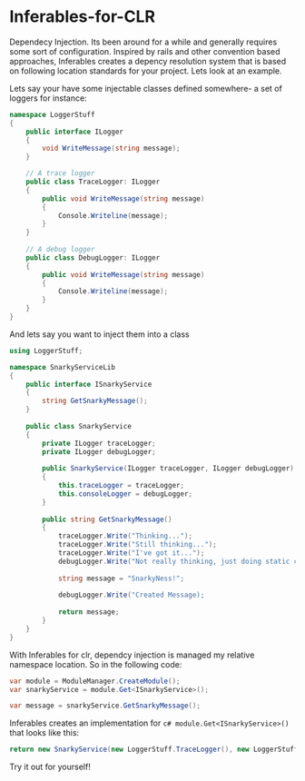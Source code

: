 Inferables-for-CLR
==================

Dependecy Injection. Its been around for a while and generally requires some sort of configuration. Inspired by rails and other convention based approaches, Inferables creates a depency resolution system that is based on following location standards for your project. Lets look at an example.

Lets say your have some injectable classes defined somewhere- a set of loggers for instance:

```c#
namespace LoggerStuff
{
    public interface ILogger
    {
        void WriteMessage(string message);
    }

    // A trace logger
    public class TraceLogger: ILogger
    {
        public void WriteMessage(string message)
        {
            Console.Writeline(message);
        }
    }
    
    // A debug logger
    public class DebugLogger: ILogger
    {
        public void WriteMessage(string message)
        {
            Console.Writeline(message);
        }
    }
}

```

And lets say you want to inject them into a class

```c#
using LoggerStuff;

namespace SnarkyServiceLib
{
    public interface ISnarkyService
    {
        string GetSnarkyMessage();   
    }
    
    public class SnarkyService
    {    
        private ILogger traceLogger;
        private ILogger debugLogger;  
    
        public SnarkyService(ILogger traceLogger, ILogger debugLogger)
        {
            this.traceLogger = traceLogger;
            this.consoleLogger = debugLogger;
        }
        
        public string GetSnarkyMessage()
        {
            traceLogger.Write("Thinking...");
            traceLogger.Write("Still thinking...");
            traceLogger.Write("I've got it...");   
            debugLogger.Write("Not really thinking, just doing static code");
            
            string message = "SnarkyNess!";
        
            debugLogger.Write("Created Message);
            
            return message;
        }
    }
}
```

With Inferables for clr, dependcy injection is managed my relative namespace location. So in the following code:

```c#
var module = ModuleManager.CreateModule();
var snarkyService = module.Get<ISnarkyService>();

var message = snarkyService.GetSnarkyMessage();
```

Inferables creates an implementation for ```c# module.Get<ISnarkyService>()``` that looks like this:

```c#
return new SnarkyService(new LoggerStuff.TraceLogger(), new LoggerStuff.DebugLogger());
```

Try it out for yourself!